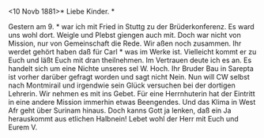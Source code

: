  <10 Novb 1881>*
Liebe Kinder. <Marie>*

Gestern am 9. <Novb>* war ich mit Fried in Stuttg zu der Brüderkonferenz. Es ward uns wohl dort. Weigle und Plebst giengen auch mit. Doch war nicht von Mission, nur von Gemeinschaft die Rede. Wir aßen noch zusammen. Ihr werdet gehört haben daß für Carl <Weigle>* was im Werke ist. Vielleicht kommt er zu Euch und läßt Euch mit dran theilnehmen. Im Vertrauen deute ich es an. Es handelt sich um eine Nichte unseres sel W. Hoch. Ihr Bruder Bau in Sarepta ist vorher darüber gefragt worden und sagt nicht Nein. Nun will CW selbst nach Montmirail und irgendwie sein Glück versuchen bei der dortigen Lehrerin. Wir nehmen es mit ins Gebet. Für eine Herrnhuterin hat der Eintritt in eine andere Mission immerhin etwas Beengendes. Und das Klima in West Afr geht über Surinam hinaus. Doch kanns Gott ja lenken, daß ein Ja herauskommt aus etlichen Halbnein! Lebet wohl der Herr mit Euch und  Eurem V.
